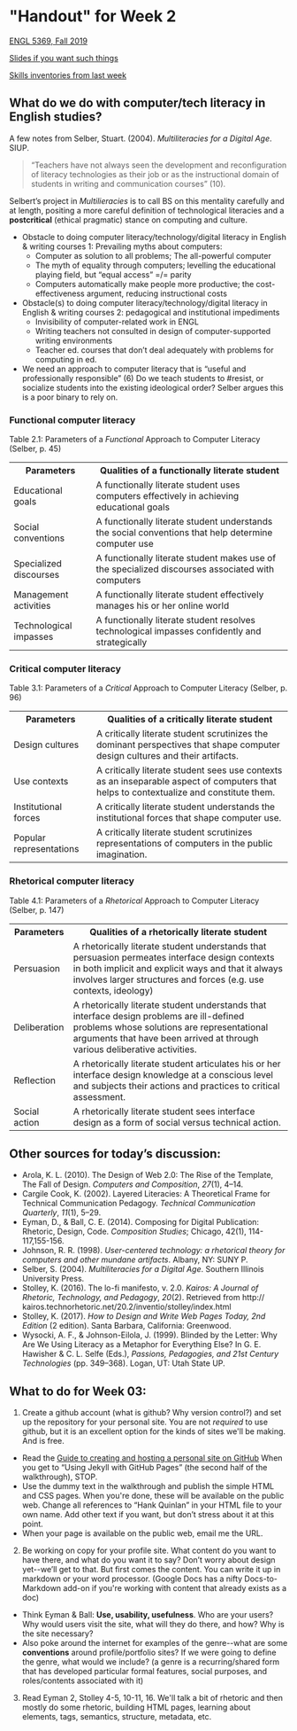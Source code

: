 # "Handout" for Week 2

[ENGL 5369, Fall 2019](calendar.html)

[Slides if you want such things](https://docs.google.com/presentation/d/e/2PACX-1vRufA94YIvpbFkJ2K591QOVPqCeLM5nAcGgkbJ0uiCuOgYeWh5OUR1FXmLTWgReyHFb8yPoLY4kWyb5/pub?start=false&loop=false&delayms=3000)

[Skills inventories from last week](skills-inventory)

## What do we do with computer/tech literacy in English studies?

A few notes from Selber, Stuart. (2004). _Multiliteracies for a Digital Age_. SIUP.

> “Teachers have not always seen the development and reconfiguration of literacy technologies as their job or as the instructional domain of students in writing and communication courses” (10).

Selbert’s project in <cite>Multilieracies</cite> is to call BS on this mentality carefully and at length, positing a more careful definition of technological literacies and a **postcritical** (ethical pragmatic) stance on computing and culture.

*   Obstacle to doing computer literacy/technology/digital literacy in English & writing courses 1: Prevailing myths about computers:
    *   Computer as solution to all problems;  The all-powerful computer
    *   The myth of equality through computers; levelling the educational playing field, but “equal access” =/= parity
    *   Computers automatically make people more productive; the cost-effectiveness argument, reducing instructional costs
*   Obstacle(s) to doing computer literacy/technology/digital literacy in English & writing courses 2: pedagogical and institutional impediments
    *   Invisibility of computer-related work in ENGL
    *   Writing teachers not consulted in design of computer-supported writing environments
    *   Teacher ed. courses that don’t deal adequately with problems for computing in ed.
*   We need an approach to computer literacy that is “useful and professionally responsible” (6) Do we teach students to #resist, or socialize students into the existing ideological order? Selber argues this is a poor binary to rely on.

### Functional computer literacy

Table 2.1: Parameters of a _Functional_ Approach to Computer Literacy (Selber, p. 45)

<table>
  <tr>
   <th>Parameters
   </th>
   <th>Qualities of a functionally literate student
   </th>
  </tr>
  <tr>
   <td>Educational goals
   </td>
   <td>A functionally literate student uses computers effectively in achieving educational goals
   </td>
  </tr>
  <tr>
   <td>Social conventions
   </td>
   <td>A functionally literate student understands the social conventions that help determine computer use
   </td>
  </tr>
  <tr>
   <td>Specialized discourses
   </td>
   <td>A functionally literate student makes use of the specialized discourses associated with computers
   </td>
  </tr>
  <tr>
   <td>Management activities
   </td>
   <td>A functionally literate student effectively manages his or her online world
   </td>
  </tr>
  <tr>
   <td>Technological impasses
   </td>
   <td>A functionally literate student resolves technological impasses confidently and strategically
   </td>
  </tr>
</table>

### Critical computer literacy

Table 3.1: Parameters of a _Critical_ Approach to Computer Literacy (Selber, p. 96)

<table>
  <tr>
  <th>Parameters
  </th>
  <th>Qualities of a critically literate student
   </th>
  </tr>
  <tr>
   <td>Design cultures
   </td>
   <td>A critically literate student scrutinizes the dominant perspectives that shape computer design cultures and their artifacts.
   </td>
  </tr>
  <tr>
   <td>Use contexts
   </td>
   <td>A critically literate student sees use contexts as an inseparable aspect of computers that helps to contextualize and constitute them.
   </td>
  </tr>
  <tr>
   <td>Institutional forces
   </td>
   <td>A critically literate student understands the institutional forces that shape computer use.
   </td>
  </tr>
  <tr>
   <td>Popular representations
   </td>
   <td>A critically literate student scrutinizes representations of computers in the public imagination.
   </td>
  </tr>
</table>

### Rhetorical computer literacy

Table 4.1: Parameters of a _Rhetorical_ Approach to Computer Literacy (Selber, p. 147)

<table>
  <tr>
  <th>Parameters
  </th>
  <th>Qualities of a rhetorically literate student
   </th>
  </tr>
  <tr>
   <td>Persuasion
   </td>
   <td>A rhetorically literate student understands that persuasion permeates interface design contexts in both implicit and explicit ways and that it always involves larger structures and forces (e.g. use contexts, ideology)
   </td>
  </tr>
  <tr>
   <td>Deliberation
   </td>
   <td>A rhetorically literate student understands that interface design problems are ill-defined problems whose solutions are representational arguments that have been arrived at through various deliberative activities.
   </td>
  </tr>
  <tr>
   <td>Reflection
   </td>
   <td>A rhetorically literate student articulates his or her interface design knowledge at a conscious level and subjects their actions and practices to critical assessment.
   </td>
  </tr>
  <tr>
   <td>Social action
   </td>
   <td>A rhetorically literate student sees interface design as a form of social versus technical action.
   </td>
  </tr>
</table>

## Other sources for today’s discussion:

*   Arola, K. L. (2010). The Design of Web 2.0: The Rise of the Template, The Fall of Design. _Computers and Composition_, _27_(1), 4–14.
*   Cargile Cook, K. (2002). Layered Literacies: A Theoretical Frame for Technical Communication Pedagogy. _Technical Communication Quarterly_, _11_(1), 5–29.
*   Eyman, D., & Ball, C. E. (2014). Composing for Digital Publication: Rhetoric, Design, Code. _Composition Studies_; Chicago, 42(1), 114-117,155-156.
*   Johnson, R. R. (1998). _User-centered technology: a rhetorical theory for computers and other mundane artifacts_. Albany, NY: SUNY P.
*   Selber, S. (2004). _Multiliteracies for a Digital Age_. Southern Illinois University Press.
*   Stolley, K. (2016). The lo-fi manifesto, v. 2.0. _Kairos: A Journal of Rhetoric, Technology, and Pedagogy_, _20_(2). Retrieved from http:/​/​kairos.technorhetoric.net/​20.2/​inventio/​stolley/​index.html
*   Stolley, K. (2017). _How to Design and Write Web Pages Today, 2nd Edition_ (2 edition). Santa Barbara, California: Greenwood.
*   Wysocki, A. F., & Johnson-Eilola, J. (1999). Blinded by the Letter: Why Are We Using Literacy as a Metaphor for Everything Else? In G. E. Hawisher & C. L. Selfe (Eds.), _Passions, Pedagogies, and 21st Century Technologies_ (pp. 349–368). Logan, UT: Utah State UP.

## What to do for Week 03:

1. Create a github account (what is github? Why version control?) and set up the repository for your personal site. You are not *required* to use github, but it is an excellent option for the kinds of sites we'll be making. And is free.
  * Read the [Guide to creating and hosting a personal site on GitHub](http://jmcglone.com/guides/github-pages/) When you get to “Using Jekyll with GitHub Pages” (the second half of the walkthrough), STOP.
  * Use the dummy text in the walkthrough and publish the simple HTML and CSS pages. When you're done, these will be available on the public web. Change all references to “Hank Quinlan” in your HTML file to your own name. Add other text if you want, but don’t stress about it at this point.
  * When your page is available on the public web, email me the URL.
2. Be working on copy for your profile site. What content do you want to have there, and what do you want it to say? Don’t worry about design yet--we’ll get to that. But first comes the content. You can write it up in markdown or your word processor. (Google Docs has a nifty Docs-to-Markdown add-on if you're working with content that already exists as a doc)
  * Think Eyman & Ball: **Use, usability, usefulness**. Who are your users? Why would users visit the site, what will they do there, and how? Why is the site necessary?
  * Also poke around the internet for examples of the genre--what are some  **conventions** around profile/portfolio sites? If we were going to define the genre, what would we include? (a genre is a recurring/shared form that has developed particular formal features, social purposes, and roles/contents associated with it)
3. Read Eyman 2, Stolley 4-5, 10-11, 16. We'll talk a bit of rhetoric and then mostly do some rhetoric, building HTML pages, learning about elements, tags, semantics, structure, metadata, etc.
